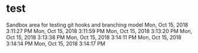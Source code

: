 # test
Sandbox area for testing git hooks and branching model
Mon, Oct 15, 2018  3:11:27 PM
Mon, Oct 15, 2018  3:11:59 PM
Mon, Oct 15, 2018  3:13:20 PM
Mon, Oct 15, 2018  3:13:38 PM
Mon, Oct 15, 2018  3:14:11 PM
Mon, Oct 15, 2018  3:14:14 PM
Mon, Oct 15, 2018  3:14:17 PM
